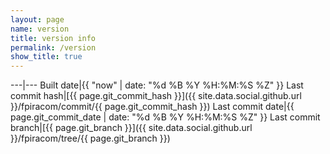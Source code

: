 ```yaml
---
layout: page
name: version
title: version info
permalink: /version
show_title: true
---
```


---|---
Built date|{{ "now" | date: "%d %B %Y %H:%M:%S %Z" }}
Last commit hash|[{{ page.git_commit_hash }}]({{ site.data.social.github.url }}/fpiracom/commit/{{ page.git_commit_hash }})
Last commit date|{{ page.git_commit_date | date: "%d %B %Y %H:%M:%S %Z" }}
Last commit branch|[{{ page.git_branch }}]({{ site.data.social.github.url }}/fpiracom/tree/{{ page.git_branch }})

